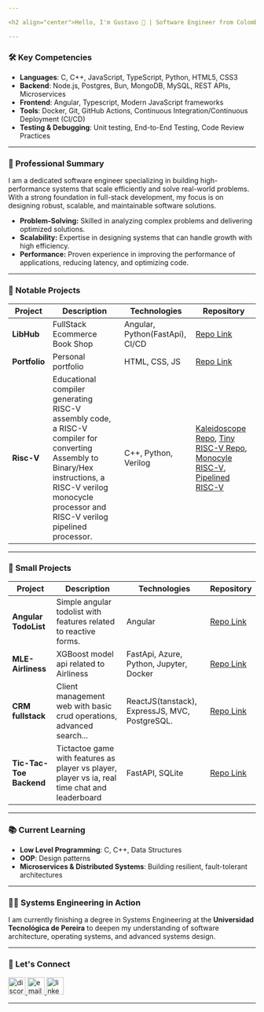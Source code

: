 ```yaml
---

<h2 align="center">Hello, I'm Gustavo 👋 | Software Engineer from Colombia 🇨🇴</h2>

---
```


### 🛠 Key Competencies

- **Languages**: C, C++, JavaScript, TypeScript, Python, HTML5, CSS3
- **Backend**: Node.js, Postgres, Bun, MongoDB, MySQL, REST APIs, Microservices
- **Frontend**: Angular, Typescript, Modern JavaScript frameworks
- **Tools**: Docker, Git, GitHub Actions, Continuous Integration/Continuous Deployment (CI/CD)
- **Testing & Debugging**: Unit testing, End-to-End Testing, Code Review Practices

---

### 🚀 Professional Summary

I am a dedicated software engineer specializing in building high-performance systems that scale efficiently and solve real-world problems. With a strong foundation in full-stack development, my focus is on designing robust, scalable, and maintainable software solutions.

- **Problem-Solving:** Skilled in analyzing complex problems and delivering optimized solutions.
- **Scalability:** Expertise in designing systems that can handle growth with high efficiency.
- **Performance:** Proven experience in improving the performance of applications, reducing latency, and optimizing code.

---

### 🔧 Notable Projects

| Project            | Description                                                                 | Technologies                             | Repository                                      |
| ------------------ | --------------------------------------------------------------------------- | ---------------------------------------- | ----------------------------------------------- |
| **LibHub**         | FullStack Ecommerce Book Shop                                                | Angular, Python(FastApi), CI/CD          | [Repo Link](https://github.com/Areshkew/humble-project-ui)             |
| **Portfolio**      | Personal portfolio                    | HTML, CSS, JS                            | [Repo Link](https://areshkew.github.io/portfolio/)                     |
| **Risc-V** | Educational compiler generating RISC-V assembly code, a RISC-V compiler for converting Assembly to Binary/Hex instructions, a RISC-V verilog monocycle processor and RISC-V verilog pipelined processor. | C++, Python, Verilog                              | [Kaleidoscope Repo](https://github.com/Areshkew/kaleidoscope-riscv), [Tiny RISC-V Repo](https://github.com/Areshkew/tiny-risc-v), [Monocyle RISC-V](https://github.com/Areshkew/riscv32-verilog), [Pipelined RISC-V](https://github.com/Areshkew/riscv32-pipelined) |

---

### 🔧 Small Projects

| Project            | Description                                                                 | Technologies                             | Repository                                      |
| ------------------ | --------------------------------------------------------------------------- | ---------------------------------------- | ----------------------------------------------- |
| **Angular TodoList**         | Simple angular todolist with features related to reactive forms.                                               | Angular        | [Repo Link](https://github.com/Areshkew/taskmanagment)             |
| **MLE-Airliness**      | XGBoost model api related to Airliness                   | FastApi, Azure, Python, Jupyter, Docker                           | [Repo Link](https://github.com/Areshkew/MLE-Airlines)                     |
| **CRM fullstack** | Client management web with basic crud operations, advanced search... | ReactJS(tanstack), ExpressJS, MVC, PostgreSQL. | [Repo Link](https://github.com/Areshkew/crm-react) |
| **Tic-Tac-Toe Backend** | Tictactoe game with features as player vs player, player vs ia, real time chat and leaderboard | FastAPI, SQLite | [Repo Link](https://github.com/Areshkew/triqui-websocket-backend) |


---

### 📚 Current Learning

- **Low Level Programming**: C, C++, Data Structures
- **OOP**: Design patterns
- **Microservices & Distributed Systems**: Building resilient, fault-tolerant architectures

---

### 👨‍💻 Systems Engineering in Action

I am currently finishing a degree in Systems Engineering at the **Universidad Tecnológica de Pereira** to deepen my understanding of software architecture, operating systems, and advanced systems design.

---


### 🤝 Let's Connect
<center>
  <div align="left"> <a href="https://discord.com/users/Areshk#7698"> <img src="https://img.shields.io/static/v1?message=Discord&logo=discord&label=&color=7289DA&logoColor=white&labelColor=&style=for-the-badge" height="35" alt="discord logo" /> </a> <a href="mailto:garamirezl@outlook.com"> <img src="https://img.shields.io/static/v1?message=Email&logo=gmail&label=&color=D14836&logoColor=white&labelColor=&style=for-the-badge" height="35" alt="email logo" /> </a> <a href="https://www.linkedin.com/in/gustavo-andres-ramirez-lopez-5612861b5/"> <img src="https://img.shields.io/static/v1?message=LinkedIn&logo=linkedin&label=&color=0077B5&logoColor=white&labelColor=&style=for-the-badge" height="35" alt="linkedin logo" /> </a> </div>
</center>

---
